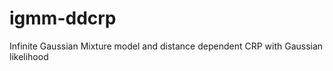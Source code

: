 igmm-ddcrp
==========

Infinite Gaussian Mixture model and distance dependent CRP with Gaussian likelihood
